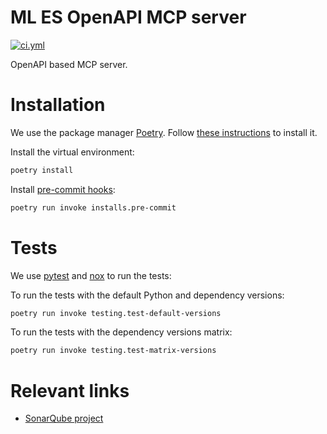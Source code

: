 # ML ES OpenAPI MCP server

[![ci.yml](https://github.com/elastic/mvp-mlops-platform/actions/workflows/ci.yml/badge.svg)](https://github.com/elastic/mvp-mlops-platform/actions/workflows/ci.yml)

OpenAPI based MCP server.

# Installation

We use the package manager [Poetry](https://python-poetry.org/). Follow [these instructions](https://python-poetry.org/docs/#installation) to install it.

Install the virtual environment:
```bash
poetry install
```

Install [pre-commit hooks](https://pre-commit.com/):

```bash
poetry run invoke installs.pre-commit
```

# Tests

We use [pytest](https://docs.pytest.org/en/stable/) and [nox](https://nox.thea.codes/en/stable/) to run the tests:

To run the tests with the default Python and dependency versions:

```bash
poetry run invoke testing.test-default-versions
```

To run the tests with the dependency versions matrix:

```bash
poetry run invoke testing.test-matrix-versions
```

# Relevant links
- [SonarQube project](https://sonar.elastic.dev/dashboard?id=)
